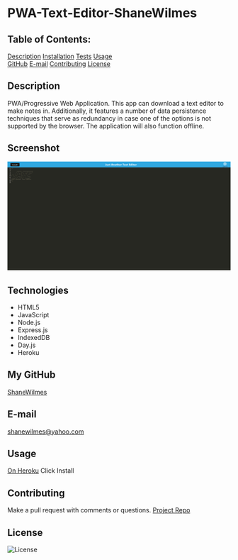 # PWA-Text-Editor-ShaneWilmes

## Table of Contents:
  [Description](#Description) 
  [Installation](#Installation)
  [Tests](#Tests)
  [Usage](#Usage)  
  [GitHub](#GitHub)
  [E-mail](#E-mail)
  [Contributing](#Contributing)
  [License](#License)  

## Description
PWA/Progressive Web Application.  This app can download a text editor to make notes in.  Additionally, it features a number of data persistence techniques that serve as redundancy in case one of the options is not supported by the browser. The application will also function offline.

## Screenshot
![App Screenshot](./assets/images/screencapture-text-editor-sww-herokuapp-2022-07-12-09_37_09.png)

## Technologies
- HTML5
- JavaScript
- Node.js
- Express.js
- IndexedDB
- Day.js
- Heroku

## My GitHub
[ShaneWilmes](https://github.com/ShaneWilmes)

## E-mail
shanewilmes@yahoo.com

## Usage
[On Heroku](https://text-editor-sww.herokuapp.com/)
Click Install

## Contributing
Make a pull request with comments or questions.
[Project Repo](https://github.com/ShaneWilmes/PWA-Text-Editor-ShaneWilmes)

## License
![License](https://img.shields.io/badge/License-MIT-yellow.svg)

    